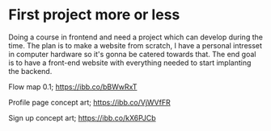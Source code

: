 # First project more or less
Doing a course in frontend and need a project which can develop during the time. The plan is to make a website from scratch, I have a personal intresset in computer hardware so it's gonna be catered towards that. The end goal is to have a front-end website with everything needed to start implanting the backend.

Flow map 0.1; https://ibb.co/bBWwRxT

Profile page concept art; https://ibb.co/VjWVfFR

Sign up concept art; https://ibb.co/kX6PJCb
